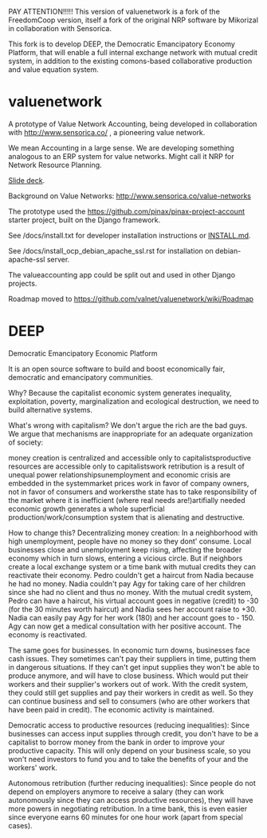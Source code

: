 
PAY ATTENTION!!!!! This version of valuenetwork is a fork of the FreedomCoop version, itself a fork of the original NRP software by Mikorizal in collaboration with Sensorica.

This fork is to develop DEEP, the Democratic Emancipatory Economy Platform, that will enable a full internal exchange network with mutual credit system, in addition to the existing comons-based collaborative production and value equation system.

valuenetwork
=====================

A prototype of Value Network Accounting, being developed in collaboration with http://www.sensorica.co/ , a pioneering value network.

We mean Accounting in a large sense.  We are developing something analogous to an ERP system for value networks.  Might call it NRP for Network Resource Planning.

[Slide deck](https://docs.google.com/presentation/d/1JEPsxJOjEMHNhvIGLXzcvovrpXqpoY75YaPHDKI0t9w/pub?start=false&loop=false&delayms=3000).

Background on Value Networks: http://www.sensorica.co/value-networks

The prototype used the https://github.com/pinax/pinax-project-account starter project, built on the Django framework.

See /docs/install.txt for developer installation instructions or [INSTALL.md](INSTALL.md).

See /docs/install_ocp_debian_apache_ssl.rst for installation on debian-apache-ssl server. 

The valueaccounting app could be split out and used in other Django projects.

Roadmap moved to https://github.com/valnet/valuenetwork/wiki/Roadmap


DEEP
=====================
Democratic Emancipatory Economic Platform


It is an open source software to build and boost economically fair, democratic and emancipatory communities.


Why?
Because the capitalist economic system generates inequality, 
exploitation, poverty, marginalization and ecological destruction, we 
need to build alternative systems.


What's wrong with capitalism?
We don't argue the rich are the bad guys. We argue that mechanisms are inappropriate for an adequate organization of society:


money creation is centralized and accessible only to capitalistsproductive resources are accessible only to capitalistswork retribution is a result of unequal power relationshipsunemployment and economic crisis are embedded in the systemmarket prices work in favor of company owners, not in favor of consumers and workersthe state has to take responsibility of the market where it is inefficient (where real needs are!)artifially needed economic growth generates a whole superficial 
production/work/consumption system that is alienating and destructive.

How to change this?
Decentralizing money creation:
In a neighborhood with high unemployment, people have no money so they 
dont' consume. Local businesses close and unemployment keep rising, 
affecting the broader economy which in turn slows, entering a vicious 
circle.
But if neighbors create a local exchange system or a time bank with 
mutual credits they can reactivate their economy.
Pedro couldn't get a haircut from Nadia because he had no money. Nadia 
couldn't pay Agy for taking care of her children since she had no client
 and thus no money.
With the mutual credit system, Pedro can have a haircut, his virtual 
account goes in negative (credit) to -30 (for the 30 minutes worth 
haircut) and Nadia sees her account raise to +30. Nadia can easily pay 
Agy for her work (180) and her account goes to - 150. Agy can now get a 
medical consultation with her positive account. The economy is 
reactivated.


The same goes for businesses. In economic turn downs, businesses face
 cash issues. They sometimes can't pay their suppliers in time, putting 
them in dangerous situations. If they can't get input supplies they 
won't be able to produce anymore, and will have to close business. Which
 would put their workers and their supplier's workers out of work.
With the credit system, they could still get supplies and pay their 
workers in credit as well. So they can continue business and sell to 
consumers (who are other workers that have been paid in credit). The 
economic activity is maintained.


Democratic access to productive resources (reducing inequalities):
Since businesses can access input supplies through credit, you don't 
have to be a capitalist to borrow money from the bank in order to 
improve your productive capacity. This will only depend on your business
 scale, so you won't need investors to fund you and to take the benefits
 of your and the workers' work.


Autonomous retribution (further reducing inequalities):
Since people do not depend on employers anymore to receive a salary 
(they can work autonomously since they can access productive resources),
 they will have more powers in negotiating retribution. In a time bank, 
this is even easier since everyone earns 60 minutes for one hour work 
(apart from special cases).
